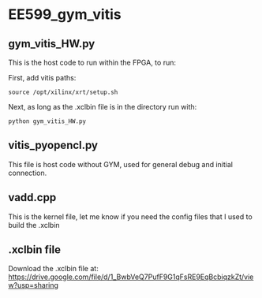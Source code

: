 # EE599_gym_vitis

## gym_vitis_HW.py

This is the host code to run within the FPGA, to run:

First, add vitis paths: 

`source /opt/xilinx/xrt/setup.sh`

Next, as long as the .xclbin file is in the directory run with: 

`python gym_vitis_HW.py`

## vitis_pyopencl.py

This file is host code without GYM, used for general debug and initial connection. 

## vadd.cpp 

This is the kernel file, let me know if you need the config files that I used to build the .xclbin

## .xclbin file

Download the .xclbin file at:
https://drive.google.com/file/d/1_BwbVeQ7PufF9G1qFsRE9EqBcbiqzkZt/view?usp=sharing
